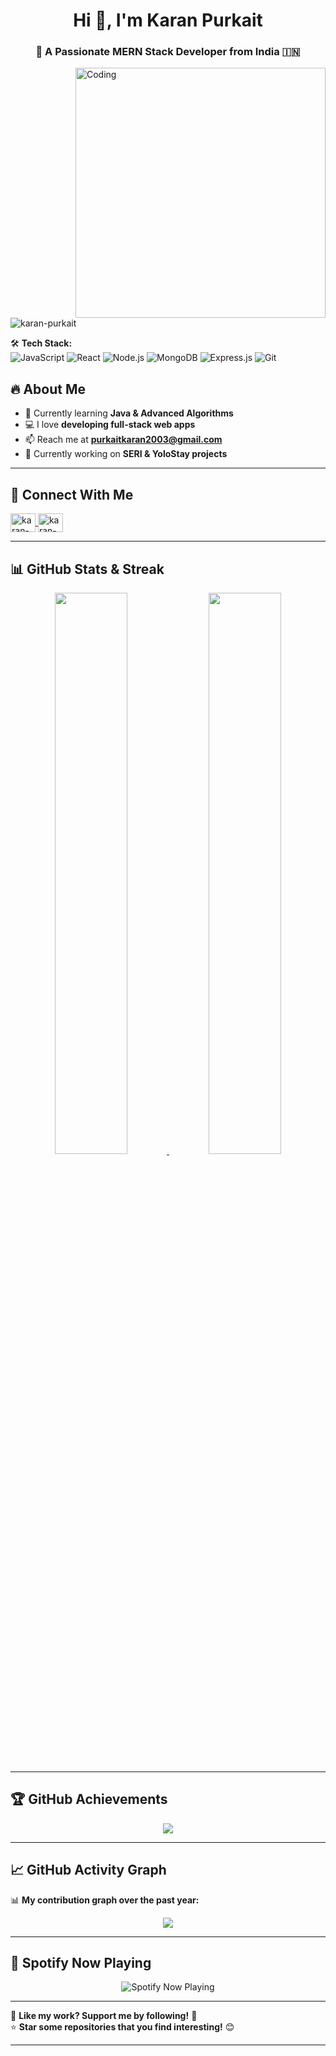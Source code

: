 <h1 align="center"> Hi 👋, I'm Karan Purkait </h1>
<h3 align="center">🚀 A Passionate MERN Stack Developer from India 🇮🇳</h3>

<img align="right" alt="Coding" width="400" src="https://camo.githubusercontent.com/2fc974ba1f7c9e3d7689c653805b76e3cd055f37c6d5c58be2fc748c3f1232d4/68747470733a2f2f74686572757368616e7468756c692e636f6d2f696d616765732f636f64696e672e676966">

<p align="left"> <img src="https://komarev.com/ghpvc/?username=karan-purkait&label=Profile%20Views&color=0e75b6&style=flat" alt="karan-purkait" /> </p>

🛠️ **Tech Stack:**  
![JavaScript](https://img.shields.io/badge/-JavaScript-F7DF1E?style=flat-square&logo=javascript&logoColor=black)
![React](https://img.shields.io/badge/-React-61DAFB?style=flat-square&logo=react&logoColor=black)
![Node.js](https://img.shields.io/badge/-Node.js-339933?style=flat-square&logo=node.js&logoColor=white)
![MongoDB](https://img.shields.io/badge/-MongoDB-47A248?style=flat-square&logo=mongodb&logoColor=white)
![Express.js](https://img.shields.io/badge/-Express.js-000000?style=flat-square&logo=express&logoColor=white)
![Git](https://img.shields.io/badge/-Git-F05032?style=flat-square&logo=git&logoColor=white)

## 🔥 **About Me**
- 🌱 Currently learning **Java & Advanced Algorithms**  
- 💻 I love **developing full-stack web apps**  
- 📫 Reach me at **purkaitkaran2003@gmail.com**  
- 🚀 Currently working on **SERI & YoloStay projects**  

---

## **📡 Connect With Me**  
<p align="left">
<a href="https://www.linkedin.com/in/karan-purkait-609672251" target="blank">
    <img align="center" src="https://cdn.jsdelivr.net/npm/simple-icons@3.0.1/icons/linkedin.svg" alt="karan-purkait" height="30" width="40" />
</a>
<a href="mailto:purkaitkaran2003@gmail.com" target="blank">
    <img align="center" src="https://cdn.jsdelivr.net/npm/simple-icons@3.0.1/icons/gmail.svg" alt="karan-purkait" height="30" width="40" />
</a>
</p>

---

## **📊 GitHub Stats & Streak**
<p align="center">
  <a href="https://github.com/karan-purkait">
    <img width="48%" src="https://github-readme-stats.vercel.app/api?username=karan-purkait&show_icons=true&theme=radical" />
    <img width="48%" src="https://github-readme-streak-stats.herokuapp.com/?user=karan-purkait&theme=radical" />
  </a>
</p>

---

## **🏆 GitHub Achievements**
<p align="center">
  <a href="https://github.com/ryo-ma/github-profile-trophy">
    <img src="https://github-profile-trophy.vercel.app/?username=karan-purkait&theme=radical&no-frame=true&column=6" />
  </a>
</p>

---

## **📈 GitHub Activity Graph**
📊 **My contribution graph over the past year:**
<p align="center">
  <a href="https://github.com/karan-purkait">
    <img src="https://github-readme-activity-graph.vercel.app/graph?username=karan-purkait&theme=redical" />
  </a>
</p>

---

## **🎵 Spotify Now Playing**
<p align="center">
  <img src="https://novatorem-ten.vercel.app/api/spotify" alt="Spotify Now Playing">
</p>

---

💙 **Like my work? Support me by following!** 🚀  
⭐ **Star some repositories that you find interesting!** 😊  

---

